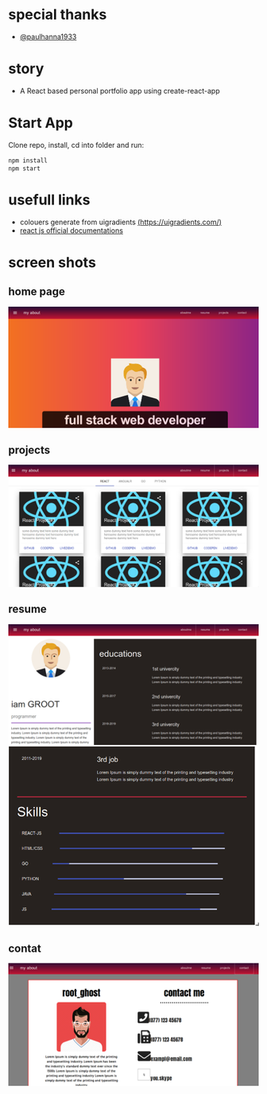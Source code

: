 # special thanks 
* [@paulhanna1933](https://github.com/paulhanna1933)

# story 
* A React based personal portfolio app using create-react-app



# Start App
Clone repo, install, cd into folder and run:

```
npm install
npm start
```
# usefull links
* colouers generate from uigradients [(https://uigradients.com/)](https://uigradients.com/)
* [react js official documentations](https://reactjs.org/)


# screen shots 
## home page
![Home](/screenshots/home.png)

## projects 
![projects](/screenshots/project.png)

## resume 
![res1](/screenshots/res1.png)
![res2](/screenshots/res2.png)

## contat 
![contact](/screenshots/contact.png)
